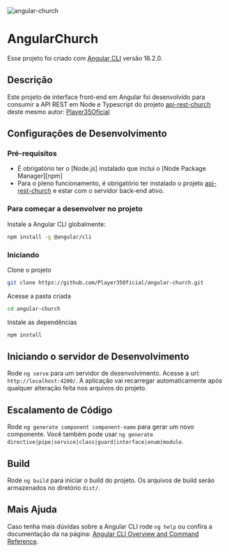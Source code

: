 ![angular-church](https://socialify.git.ci/Player35Oficial/angular-church/image?font=Rokkitt&language=1&name=1&owner=1&stargazers=1&theme=Dark)

# AngularChurch

Esse projeto foi criado com [Angular CLI](https://github.com/angular/angular-cli) versão 16.2.0.

## Descrição

Este projeto de interface front-end em Angular foi desenvolvido para consumir a API REST em Node e Typescript do projeto [api-rest-church](https://github.com/Player35Oficial/api-rest-church) deste mesmo autor: [Player35Oficial](https://github.com/Player35Oficial)

## Configurações de Desenvolvimento

### Pré-requisitos

- É obrigatório ter o [Node.js] instalado que inclui o [Node Package Manager][npm]
- Para o pleno funcionamento, é obrigatório ter instalado o projeto [api-rest-church](https://github.com/Player35Oficial/api-rest-church) e estar com o servidor back-end ativo.

### Para começar a desenvolver no projeto

Instale a Angular CLI globalmente:

```bash
npm install -g @angular/cli
```

### Iniciando

Clone o projeto

```bash
git clone https://github.com/Player35Oficial/angular-church.git
```

Acesse a pasta criada

```bash
cd angular-church
```

Instale as dependências

```bash
npm install
```

## Iniciando o servidor de Desenvolvimento

Rode `ng serve` para um servidor de desenvolvimento. Acesse a url: `http://localhost:4200/`. A aplicação vai recarregar automaticamente após qualquer alteração feita nos arquivos do projeto.

## Escalamento de Código

Rode `ng generate component component-name` para gerar um novo componente. Você também pode usar `ng generate directive|pipe|service|class|guard|interface|enum|module`.

## Build

Rode `ng build` para iniciar o build do projeto. Os arquivos de build serão armazenados no diretório `dist/`.

## Mais Ajuda

Caso tenha mais dúvidas sobre a Angular CLI rode `ng help` ou confira a documentação da na página: [Angular CLI Overview and Command Reference](https://angular.io/cli).

